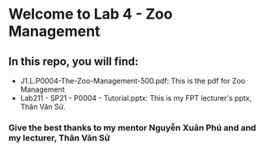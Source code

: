 # Welcome to Lab 4 - Zoo Management

## In this repo, you will find:
* J1.L.P0004-The-Zoo-Management-500.pdf: This is the pdf for Zoo Management
* Lab211 - SP21 - P0004 - Tutorial.pptx: This is my FPT lecturer's pptx, Thân Văn Sử.


### Give the best thanks to my mentor Nguyễn Xuân Phú and and my lecturer, Thân Văn Sử